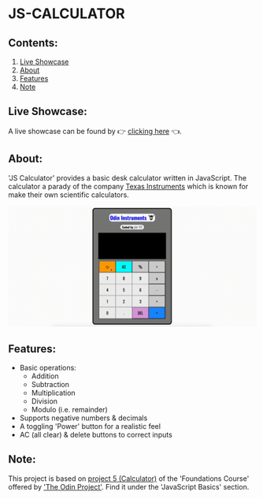 # JS-CALCULATOR

## Contents:
1. [Live Showcase](#live-showcase)
2. [About](#about)
3. [Features](#features)
4. [Note](#note)

## Live Showcase:
A live showcase can be found by 👉 [clicking here](https://jtd-117.github.io/js-calculator/) 👈.

## About:
'JS Calculator' provides a basic desk calculator written in JavaScript. The calculator a parady of the company [Texas Instruments](https://www.ti.com/) which is known for make their own scientific calculators.

![](images/demo.gif)

## Features:
- Basic operations:
    - Addition
    - Subtraction
    - Multiplication
    - Division
    - Modulo (i.e. remainder)
- Supports negative numbers & decimals
- A toggling 'Power' button for a realistic feel
- AC (all clear) & delete buttons to correct inputs

## Note:
This project is based on [project 5 (Calculator)](https://www.theodinproject.com/lessons/foundations-calculator) of the 'Foundations Course' offered by ['The Odin Project'](https://www.theodinproject.com/dashboard). Find it under the 'JavaScript Basics' section.